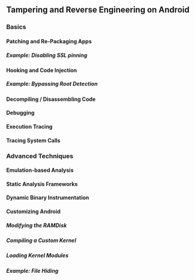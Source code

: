 ## Tampering and Reverse Engineering on Android

### Basics

#### Patching and Re-Packaging Apps

##### Example: Disabling SSL pinning

#### Hooking and Code Injection

##### Example: Bypassing Root Detection

#### Decompiling / Disassembling Code

#### Debugging

#### Execution Tracing

#### Tracing System Calls

### Advanced Techniques

#### Emulation-based Analysis

#### Static Analysis Frameworks

#### Dynamic Binary Instrumentation

#### Customizing Android

##### Modifying the RAMDisk

##### Compiling a Custom Kernel

##### Loading Kernel Modules

##### Example: File Hiding
